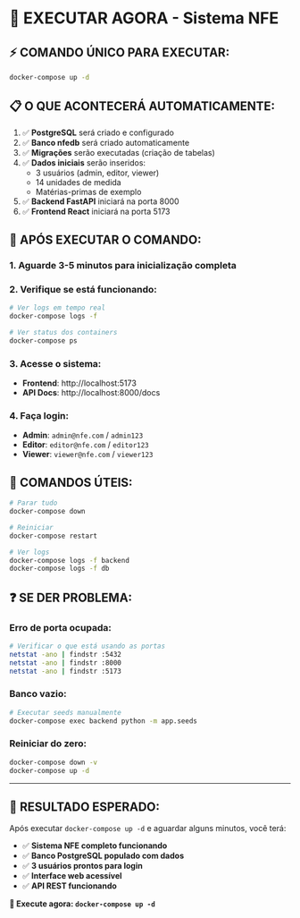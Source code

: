 # 🚀 EXECUTAR AGORA - Sistema NFE

## ⚡ **COMANDO ÚNICO PARA EXECUTAR:**

```bash
docker-compose up -d
```

## 📋 **O QUE ACONTECERÁ AUTOMATICAMENTE:**

1. ✅ **PostgreSQL** será criado e configurado
2. ✅ **Banco nfedb** será criado automaticamente
3. ✅ **Migrações** serão executadas (criação de tabelas)
4. ✅ **Dados iniciais** serão inseridos:
   - 3 usuários (admin, editor, viewer)
   - 14 unidades de medida
   - Matérias-primas de exemplo
5. ✅ **Backend FastAPI** iniciará na porta 8000
6. ✅ **Frontend React** iniciará na porta 5173

## 🎯 **APÓS EXECUTAR O COMANDO:**

### **1. Aguarde 3-5 minutos** para inicialização completa

### **2. Verifique se está funcionando:**
```bash
# Ver logs em tempo real
docker-compose logs -f

# Ver status dos containers
docker-compose ps
```

### **3. Acesse o sistema:**
- **Frontend**: http://localhost:5173
- **API Docs**: http://localhost:8000/docs

### **4. Faça login:**
- **Admin**: `admin@nfe.com` / `admin123`
- **Editor**: `editor@nfe.com` / `editor123`
- **Viewer**: `viewer@nfe.com` / `viewer123`

## 🔧 **COMANDOS ÚTEIS:**

```bash
# Parar tudo
docker-compose down

# Reiniciar
docker-compose restart

# Ver logs
docker-compose logs -f backend
docker-compose logs -f db
```

## ❓ **SE DER PROBLEMA:**

### **Erro de porta ocupada:**
```bash
# Verificar o que está usando as portas
netstat -ano | findstr :5432
netstat -ano | findstr :8000
netstat -ano | findstr :5173
```

### **Banco vazio:**
```bash
# Executar seeds manualmente
docker-compose exec backend python -m app.seeds
```

### **Reiniciar do zero:**
```bash
docker-compose down -v
docker-compose up -d
```

---

## 🎉 **RESULTADO ESPERADO:**

Após executar `docker-compose up -d` e aguardar alguns minutos, você terá:

- ✅ **Sistema NFE completo funcionando**
- ✅ **Banco PostgreSQL populado com dados**
- ✅ **3 usuários prontos para login**
- ✅ **Interface web acessível**
- ✅ **API REST funcionando**

**🚀 Execute agora: `docker-compose up -d`**
